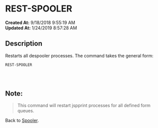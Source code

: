 # REST-SPOOLER

**Created At:** 9/18/2018 9:55:19 AM  
**Updated At:** 1/24/2019 8:57:28 AM  


## Description 

Restarts all despooler processes. The command takes the general form:

```
REST-SPOOLER
```

###  

## Note: 


> This command will restart jspprint processes for all defined form queues.




Back to [Spooler](jbase-spooler).
